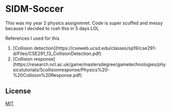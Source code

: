 # SIDM-Soccer
This was my year 2 physics assignmnet. Code is super scuffed and messy because I decided to rush this in 5 days LOL

References I used for this
<ol>
<li>[Collision detection](https://cseweb.ucsd.edu/classes/sp19/cse291-d/Files/CSE291_13_CollisionDetection.pdf)</li>
<li>[Collision response](https://research.ncl.ac.uk/game/mastersdegree/gametechnologies/physicstutorials/5collisionresponse/Physics%20-%20Collision%20Response.pdf)</li>
</ol>

## License
[MIT](https://choosealicense.com/licenses/mit/)
